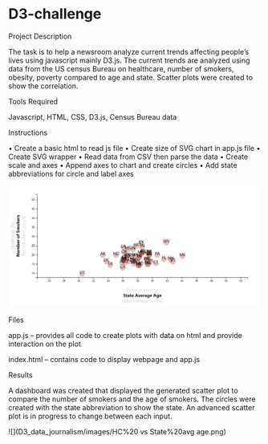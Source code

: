 # D3-challenge

Project Description

The task is to help a newsroom analyze current trends affecting people’s lives using javascript mainly D3.js. The current trends 
are analyzed using data from the US census Bureau on healthcare, number of smokers, obesity, poverty compared to age and state. Scatter 
plots were created to show the correlation.

Tools Required

Javascript, 
HTML, 
CSS, 
D3.js, 
Census Bureau data

Instructions

• Create a basic html to read js file
• Create size of SVG chart in app.js file
• Create SVG wrapper
• Read data from CSV then parse the data
• Create scale and axes 
• Append axes to chart and create circles
• Add state abbreviations for circle and label axes

![](D3_data_journalism/images/Smokers%20vs%20age.png)

Files

app.js – provides all code to create plots with data on html and provide interaction on the plot

index.html – contains code to display webpage and app.js

Results

A dashboard was created that displayed the generated scatter plot to compare the number of smokers and the age of smokers. The 
circles were created with the state abbreviation to show the state. An advanced scatter plot is in progress to change between each input.

![](D3_data_journalism/images/HC%20 vs State%20avg age.png)

